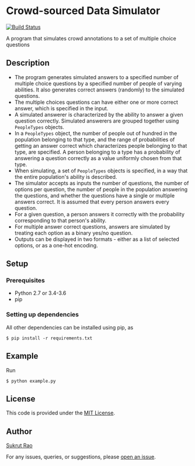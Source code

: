 # Crowd-sourced Data Simulator

[![Build Status](https://travis-ci.com/GoodDeeds/crowdsourced-data-simulator.svg?branch=master)](https://travis-ci.com/GoodDeeds/crowdsourced-data-simulator)

A program that simulates crowd annotations to a set of multiple choice questions

## Description
* The program generates simulated answers to a specified number of multiple choice questions by a specified number of people of varying abilities. It also generates correct answers (randomly) to the simulated questions.
* The multiple choices questions can have either one or more correct answer, which is specified in the input.
* A simulated answerer is characterized by the ability to answer a given question correctly. Simulated answerers are grouped together using `PeopleTypes` objects.
* In a `PeopleTypes` object, the number of people out of hundred in the population belonging to that type, and the range of probabilities of getting an answer correct which characterizes people belonging to that type, are specified. A person belonging to a type has a probability of answering a question correctly as a value uniformly chosen from that type.
* When simulating, a set of `PeopleTypes` objects is specified, in a way that the entire population's ability is described.
* The simulator accepts as inputs the number of questions, the number of options per question, the number of people in the population answering the questions, and whether the questions have a single or multiple answers correct. It is assumed that every person answers every question.
* For a given question, a person answers it correctly with the probability corresponding to that person's ability.
* For multiple answer correct questions, answers are simulated by treating each option as a binary yes/no question.
* Outputs can be displayed in two formats - either as a list of selected options, or as a one-hot encoding.

## Setup 

### Prerequisites
* Python 2.7 or 3.4-3.6
* pip

### Setting up dependencies
All other dependencies can be installed using pip, as
```
$ pip install -r requirements.txt
```

## Example
Run
```
$ python example.py
```

## License
This code is provided under the [MIT License](LICENSE).

## Author
[Sukrut Rao](https://github.com/GoodDeeds/)

For any issues, queries, or suggestions, please [open an issue](https://github.com/GoodDeeds/crowdsourced-data-simulator/issues/new).
